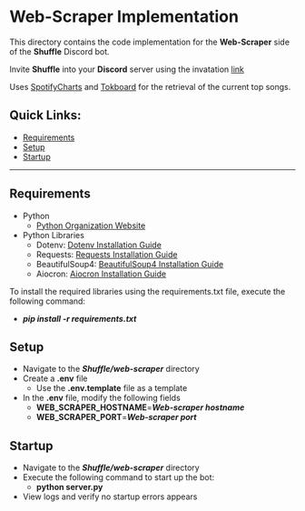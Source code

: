 # Web-Scraper Implementation
This directory contains the code implementation for the **Web-Scraper** side of the **Shuffle** Discord bot.

Invite **Shuffle** into your **Discord** server using the invatation [link](https://discord.com/api/oauth2/authorize?client_id=745448751287631996&permissions=268528656&scope=bot)

Uses [SpotifyCharts](https://spotifycharts.com/regional) and [Tokboard](https://tokboard.com/) for the retrieval of the current top songs.

## Quick Links:
- [Requirements](#requirements)
- [Setup](#setup)
- [Startup](#startup)

----------------------------------

## Requirements
- Python
  - [Python Organization Website](https://www.python.org/)
- Python Libraries
  - Dotenv: [Dotenv Installation Guide](https://pypi.org/project/python-dotenv/)
  - Requests: [Requests Installation Guide](https://pypi.org/project/requests/)
  - BeautifulSoup4: [BeautifulSoup4 Installation Guide](https://pypi.org/project/beautifulsoup4/)
  - Aiocron: [Aiocron Installation Guide](https://pypi.org/project/aiocron/)

To install the required libraries using the requirements.txt file, execute the following command:
- ***pip install -r requirements.txt***

## Setup
- Navigate to the ***Shuffle/web-scraper*** directory
- Create a **.env** file
  - Use the **.env.template** file as a template
- In the **.env** file, modify the following fields
  - **WEB_SCRAPER_HOSTNAME**=***Web-scraper hostname***
  - **WEB_SCRAPER_PORT**=***Web-scraper port***

## Startup
- Navigate to the ***Shuffle/web-scraper*** directory
- Execute the following command to start up the bot:
  - **python server.py**
- View logs and verify no startup errors appears